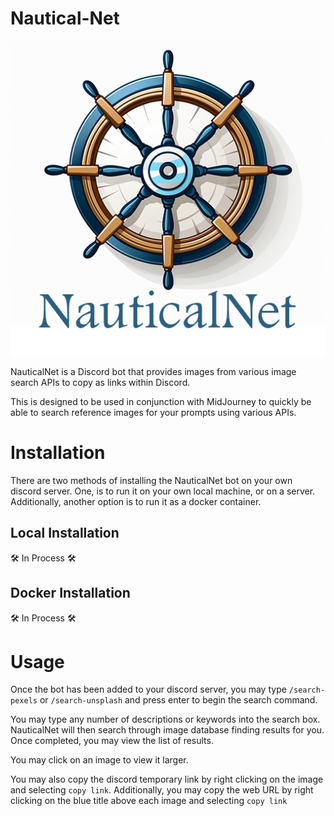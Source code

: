 # Nautical-Net

[![NauticalNet](public/logo.png)](https://github.com/JoshKoiro/Nautical-Net)

NauticalNet is a Discord bot that provides images from various image search APIs to copy as links within Discord.

This is designed to be used in conjunction with MidJourney to quickly be able to search reference images for your prompts using various APIs.

# Installation

There are two methods of installing the NauticalNet bot on your own discord server. One, is to run it on your own local machine, or on a server. Additionally, another option is to run it as a docker container.

## Local Installation

🛠️ In Process 🛠️

## Docker Installation

🛠️ In Process 🛠️

# Usage

Once the bot has been added to your discord server, you may type `/search-pexels` or `/search-unsplash` and press enter to begin the search command.

You may type any number of descriptions or keywords into the search box. NauticalNet will then search through image database finding results for you. Once completed, you may view the list of results.

You may click on an image to view it larger.

You may also copy the discord temporary link by right clicking on the image and selecting `copy link`. Additionally, you may copy the web URL by right clicking on the blue title above each image and selecting `copy link`
